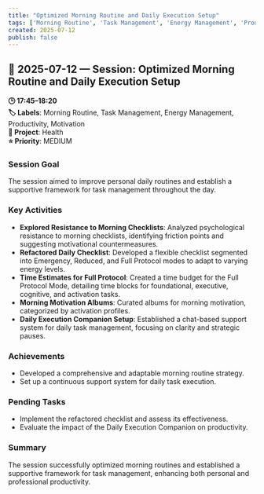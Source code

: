 ```yaml
---
title: "Optimized Morning Routine and Daily Execution Setup"
tags: ['Morning Routine', 'Task Management', 'Energy Management', 'Productivity', 'Motivation']
created: 2025-07-12
publish: false
---
```


## 📅 2025-07-12 — Session: Optimized Morning Routine and Daily Execution Setup

**🕒 17:45–18:20**  
**🏷️ Labels**: Morning Routine, Task Management, Energy Management, Productivity, Motivation  
**📂 Project**: Health  
**⭐ Priority**: MEDIUM  


### Session Goal
The session aimed to improve personal daily routines and establish a supportive framework for task management throughout the day.

### Key Activities
- **Explored Resistance to Morning Checklists**: Analyzed psychological resistance to morning checklists, identifying friction points and suggesting motivational countermeasures.
- **Refactored Daily Checklist**: Developed a flexible checklist segmented into Emergency, Reduced, and Full Protocol modes to adapt to varying energy levels.
- **Time Estimates for Full Protocol**: Created a time budget for the Full Protocol Mode, detailing time blocks for foundational, executive, cognitive, and activation tasks.
- **Morning Motivation Albums**: Curated albums for morning motivation, categorized by activation profiles.
- **Daily Execution Companion Setup**: Established a chat-based support system for daily task management, focusing on clarity and strategic pauses.

### Achievements
- Developed a comprehensive and adaptable morning routine strategy.
- Set up a continuous support system for daily task execution.

### Pending Tasks
- Implement the refactored checklist and assess its effectiveness.
- Evaluate the impact of the Daily Execution Companion on productivity.

### Summary
The session successfully optimized morning routines and established a supportive framework for task management, enhancing both personal and professional productivity.
